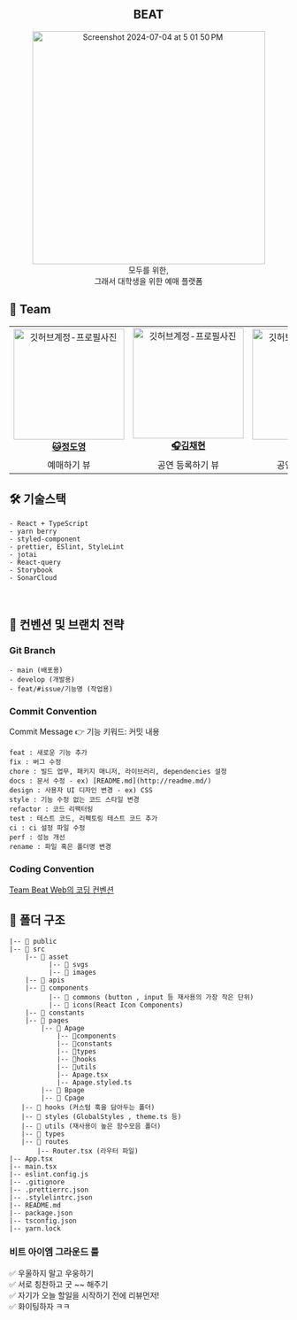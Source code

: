 <div align="center">

<h2> BEAT </h2>

<img width="421" alt="Screenshot 2024-07-04 at 5 01 50 PM" src="https://github.com/TEAM-BEAT/BEAT-Client/assets/58854041/89dc6e6b-ab96-4fd0-bcfa-77a3439f9442" alt="서비스대표-이미지" />
<div>모두를 위한, </br>그래서 대학생을 위한 예매 플랫폼</div>

</div>

<h2> 👥 Team </h2>

<table align="center">
    <tr align="center">
      <td style="min-width: 150px;">
            <a href="https://github.com/pepperdad">
              <img src="https://github.com/user-attachments/assets/43a13acd-1ff8-43f5-98ac-6b80515ef020" width="200" alt="깃허브계정-프로필사진">
              <br />
              <b>🐱정도영</b>
            </a>
        </td>
      <td style="min-width: 150px;">
            <a href="https://github.com/imddoy">
              <img src="https://github.com/user-attachments/assets/734cc263-5c17-4023-bc6b-734d363ad3f9" width="200" alt="깃허브계정-프로필사진">
              <br />
              <b>🎧김채현</b>
            </a>
        </td>
      <td style="min-width: 150px;">
            <a href="https://github.com/ocahs9">
              <img src="https://github.com/user-attachments/assets/a5ba9ed1-2df7-4bc8-93d9-8bf138988f7f" width="200" alt="깃허브계정-프로필사진">
              <br />
              <b>🐶공준혁</b>
            </a>
        </td>
      <td style="min-width: 150px;">
            <a href="https://github.com/sinji2102">
              <img src="https://github.com/user-attachments/assets/723ddd04-2d81-4829-8c94-69ab1403171b" width="200" alt="깃허브계정-프로필사진">
              <br />
              <b>🎱윤신지</b>
            </a>
        </td>
    </tr>
    <tr align="center">
       <td>
            예매하기 뷰 <br/>
      </td>
       <td>
            공연 등록하기 뷰 <br/>
      </td>
       <td>
            공연 관리하기 뷰 <br/>
      </td>
      <td>
            메인, 예매내역 조회 뷰 <br/>
      </td>
    </tr>
</table>

<h2> 🛠 기술스택 </h2>

```
- React + TypeScript
- yarn berry
- styled-component
- prettier, ESlint, StyleLint
- jotai
- React-query
- Storybook
- SonarCloud
```

<br/>

<h2> 📄 컨벤션 및 브랜치 전략 </h2>
<h3>Git Branch</h3>

```
- main (배포용)
- develop (개발용)
- feat/#issue/기능명 (작업용)
```

<h3>Commit Convention</h3>
Commit Message 👉 기능 키워드: 커밋 내용</br>

```
feat : 새로운 기능 추가
fix : 버그 수정
chore : 빌드 업무, 패키지 매니저, 라이브러리, dependencies 설정
docs : 문서 수정 - ex) [README.md](http://readme.md/)
design : 사용자 UI 디자인 변경 - ex) CSS
style : 기능 수정 없는 코드 스타일 변경
refactor : 코드 리팩터링
test : 테스트 코드, 리펙토링 테스트 코드 추가
ci : ci 설정 파일 수정
perf : 성능 개선
rename : 파일 혹은 폴더명 변경
```

<h3>Coding Convention</h3>
<a href="https://jiwoothejay.notion.site/Coding-Convention-499fe091765e48bb8e933039a26555e6">Team Beat Web의 코딩 컨벤션</a>

<h2> 📁 폴더 구조 </h2>

```
|-- 📁 public
|-- 📁 src
    |-- 📁 asset
	      |-- 📁 svgs
	      |-- 📁 images
    |-- 📁 apis
    |-- 📁 components
	      |-- 📁 commons (button , input 등 재사용의 가장 작은 단위)
	      |-- 📁 icons(React Icon Components)
    |-- 📁 constants
    |-- 📁 pages
   	    |-- 📁 Apage
            |-- 📁components
            |-- 📁constants
            |-- 📁types
            |-- 📁hooks
            |-- 📁utils
            |-- Apage.tsx
            |-- Apage.styled.ts
        |-- 📁 Bpage
        |-- 📁 Cpage
   |-- 📁 hooks (커스텀 훅을 담아두는 폴더)
   |-- 📁 styles (GlobalStyles , theme.ts 등)
   |-- 📁 utils (재사용이 높은 함수모음 폴더)
   |-- 📁 types
   |-- 📁 routes
       |-- Router.tsx (라우터 파일)
|-- App.tsx
|-- main.tsx
|-- eslint.config.js
|-- .gitignore
|-- .prettierrc.json
|-- .stylelintrc.json
|-- README.md
|-- package.json
|-- tsconfig.json
|-- yarn.lock
```

<h3>비트 아이엠 그라운드 룰</h3>

✅ 우울하지 말고 우웅하기 <br/>
✅ 서로 칭찬하고 굿 ~~ 해주기 <br/>
✅ 자기가 오늘 할일을 시작하기 전에 리뷰먼저! <br/>
✅ 화이팅하자 ㅋㅋ <br/>
